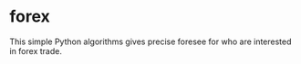 # forex
This simple Python algorithms gives precise foresee for who are interested in forex trade. 
